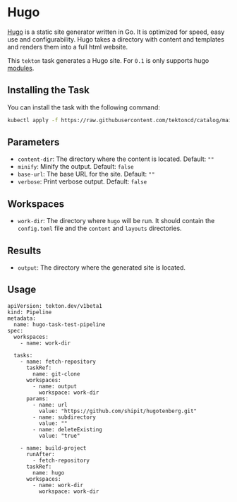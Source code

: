 # Hugo

[Hugo](https://github.com/gohugoio/hugo) is a static site generator written in Go.
It is optimized for speed, easy use and configurability. Hugo takes a directory
with content and templates and renders them into a full html website.

This `tekton` task generates a Hugo site. For `0.1` is only supports
hugo [modules](https://gohugo.io/hugo-modules/).

## Installing the Task

You can install the task with the following command:

```bash
kubectl apply -f https://raw.githubusercontent.com/tektoncd/catalog/main/task/hugo/0.1/hugo.yaml
```

## Parameters

- `content-dir`: The directory where the content is located. Default: `""`
- `minify`: Minify the output. Default: `false`
- `base-url`: The base URL for the site. Default: `""`
- `verbose`: Print verbose output. Default: `false`

## Workspaces

- `work-dir`: The directory where `hugo` will be run. It should contain the `config.toml` file and the `content` and `layouts` directories.

## Results

- `output`: The directory where the generated site is located.

## Usage

```
apiVersion: tekton.dev/v1beta1
kind: Pipeline
metadata:
  name: hugo-task-test-pipeline
spec:
  workspaces:
    - name: work-dir

  tasks:
    - name: fetch-repository
      taskRef:
        name: git-clone
      workspaces:
        - name: output
          workspace: work-dir
      params:
        - name: url
          value: "https://github.com/shipit/hugotenberg.git"
        - name: subdirectory
          value: ""
        - name: deleteExisting
          value: "true"

    - name: build-project
      runAfter:
        - fetch-repository
      taskRef:
        name: hugo
      workspaces:
        - name: work-dir
          workspace: work-dir
```
